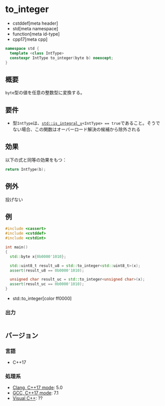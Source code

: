 # to_integer
* cstddef[meta header]
* std[meta namespace]
* function[meta id-type]
* cpp17[meta cpp]

```cpp
namespace std {
  template <class IntType>
  constexpr IntType to_integer(byte b) noexcept;
}
```

## 概要
`byte`型の値を任意の整数型に変換する。


## 要件
- 型`IntType`は、[`std::is_integral_v`](/reference/type_traits/is_integral.md)`<IntType> == true`であること。そうでない場合、この関数はオーバーロード解決の候補から除外される


## 効果
以下の式と同等の効果をもつ：

```cpp
return IntType(b);
```


## 例外
投げない


## 例
```cpp example
#include <cassert>
#include <cstddef>
#include <cstdint>

int main()
{
  std::byte x{0b0000'1010};

  std::uint8_t result_u8 = std::to_integer<std::uint8_t>(x);
  assert(result_u8 == 0b0000'1010);

  unsigned char result_uc = std::to_integer<unsigned char>(x);
  assert(result_uc == 0b0000'1010);
}
```
* std::to_integer[color ff0000]

### 出力
```
```

## バージョン
### 言語
- C++17

### 処理系
- [Clang, C++17 mode](/implementation.md#clang): 5.0
- [GCC, C++17 mode](/implementation.md#gcc): 7.1
- [Visual C++](/implementation.md#visual_cpp): ??
